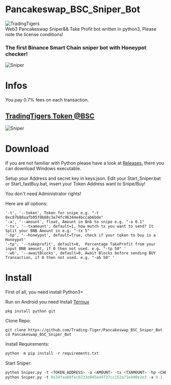# Pancakeswap_BSC_Sniper_Bot
![TradingTigers](https://trading-tigers.com/assets/img/TradingTigers.png)  
Web3 Pancakeswap Sniper&& Take Profit bot written in python3, Please note the license conditions!  
### The first Binance Smart Chain sniper bot with Honeypot checker!  
![Sniper](https://trading-tigers.com/assets/img/preview01.png)  
# Infos
You pay 0.7% fees on each transaction.

## [TradingTigers Token @BSC](https://bscscan.com/token/0x34faa80fec0233e045ed4737cc152a71e490e2e3)  
![Sniper](https://trading-tigers.com/assets/img/Gui-Preview01.png)  

# Download
If you are not familiar with Python please have a look at [Releases](https://github.com/Trading-Tiger/Pancakeswap_BSC_Sniper_Bot/releases), there you can download Windows executable.

Setup your Address and secret key in keys.json.
Edit your Start_Sniper.bat or Start_fastBuy.bat, insert your Token Address want to Snipe/Buy!

You don't need Administrator rights!

Here are all options:
```python3
'-t', '--token', Token for snipe e.g. "-t 0xc87b88aafb95f0b88c3a74fc96344e4bccab6bde"
'-a', '--amount', float, Amount in Bnb to snipe e.g. "-a 0.1"
'-tx', '--txamount', default=1, how mutch tx you want to send? It Split your BNB Amount in e.g. "-tx 5"
'-hp', '--honeypot', default=True, check if your token to buy is a Honeypot'
'-tp', '--takeprofit', default=0,  Percentage TakeProfit from your input BNB amount, if 0 then not used. e.g. "-tp 50" '
'-wb', '--awaitBlocks', default=0, Await Blocks before sending BUY Transaction, if 0 then not used. e.g. "-ab 50" '
```


# Install
First of all, you need install Python3+

Run on Android you need Install [Termux](https://termux.com/)  
```termux
pkg install python git
```

Clone Repo:  
```shell
git clone https://github.com/Trading-Tiger/Pancakeswap_BSC_Sniper_Bot
cd Pancakeswap_BSC_Sniper_Bot
```

Install Requirements:  
```python
python -m pip install -r requirements.txt
```  

Start Sniper:  
```python
python Sniper.py -t <TOKEN_ADDRESS> -a <AMOUNT> -tx <TXAMOUNT> -hp <CHECKHONEYPOT True/False> -wb <BLOCKS WAIT BEFORE BUY> -tp <TAKE PROFIT IN PERCENT>
python Sniper.py -t 0x34faa80fec0233e045ed4737cc152a71e490e2e3 -a 0.1 -tx 3 -hp True -wb 10 -tp 50
```  


